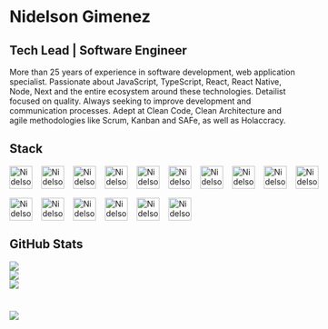 # Nidelson Gimenez

## Tech Lead | Software Engineer

More than 25 years of experience in software development, web application specialist. Passionate about JavaScript, TypeScript, React, React Native, Node, Next and the entire ecosystem around these technologies. Detailist focused on quality. Always seeking to improve development and communication processes. Adept at Clean Code, Clean Architecture and agile methodologies like Scrum, Kanban and SAFe, as well as Holaccracy.

## Stack

<div style="display: flex; margin: 16px 0; gap: 16px;">
  <img alt="Nidelson-Git" height="40" src="https://cdn.worldvectorlogo.com/logos/git-icon.svg">
  <img alt="Nidelson-JS" height="40" src="https://cdn.worldvectorlogo.com/logos/logo-javascript.svg">
  <img alt="Nidelson-TS" height="40" src="https://cdn.worldvectorlogo.com/logos/typescript.svg">
  <img alt="Nidelson-NodeJS" height="40" src="https://cdn.worldvectorlogo.com/logos/nodejs-icon.svg">
  <img alt="Nidelson-ReactJS" height="40" src="https://cdn.worldvectorlogo.com/logos/react-2.svg">
  <img alt="Nidelson-ReactNative" height="40" src="https://cdn.worldvectorlogo.com/logos/react-native-1.svg">
  <img alt="Nidelson-Expo" height="40" src="https://www.svgrepo.com/show/353723/expo-icon.svg">
  <img alt="Nidelson-NextJS" height="40" src="https://www.datocms-assets.com/75941/1657707878-nextjs_logo.png">
  <img alt="Nidelson-Firebase" height="40" src="https://cdn.worldvectorlogo.com/logos/firebase-2.svg">
  <img alt="Nidelson-Cypress" height="40" src="https://www.svgrepo.com/show/353630/cypress.svg">
</div>

<div style="display: flex; margin: 16px 0; gap: 16px;">
  <img alt="Nidelson-Sentry" height="40" src="https://cdn.worldvectorlogo.com/logos/sentry-3.svg">
  <img alt="Nidelson-NewRelic" height="40" src="https://cdn.worldvectorlogo.com/logos/new-relic-3.svg">
  <img alt="Nidelson-Bitrise" height="40" src="https://miro.medium.com/max/2400/1*8FdtBWJDE8qkjK3Zp__D4g.png">
<!--   <img alt="Nidelson-AppCenter" height="40" src="https://seeklogo.com/images/A/app-center-logo-85CB106D3A-seeklogo.com.png"> -->
<!--   <img alt="Nidelson-AzureDevOps" height="40" src="https://zeevector.com/wp-content/uploads/Azure-Devops-Logo-Transparent.png"> -->
  <img alt="Nidelson-Vercel" height="40" src="https://assets.vercel.com/image/upload/v1588805858/repositories/vercel/logo.png">
  <img alt="Nidelson-Turborepo" height="40" src="https://d2eip9sf3oo6c2.cloudfront.net/tags/images/000/001/358/thumb/turbo-logo.png">
  <img alt="Nidelson-MySQL" height="40" src="https://cdn-icons-png.flaticon.com/512/5968/5968313.png">
</div>

## GitHub Stats

![](https://github-readme-status.vercel.app/api?username=nidelson&show_icons=true&theme=react&include_all_commits=true&count_private=true)<br/>
![](https://github-readme-streak-stats.herokuapp.com/?user=nidelson&theme=react&hide_border=false)<br/>
![](https://github-readme-stats.vercel.app/api/top-langs/?username=nidelson&theme=react&hide_border=false&include_all_commits=true&count_private=true&layout=compact)<br/>

#

[![](https://visitcount.itsvg.in/api?id=nidelson&label=Profile%20Views&color=0&icon=0&pretty=true)](https://visitcount.itsvg.in)
